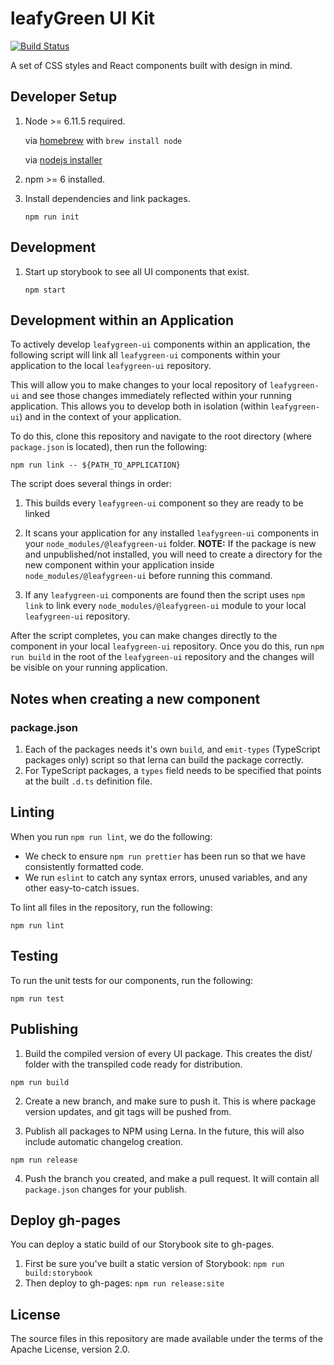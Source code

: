 # leafyGreen UI Kit

[![Build Status](https://img.shields.io/circleci/project/github/mongodb/leafygreen-ui/master.svg)](https://circleci.com/gh/mongodb/leafygreen-ui)

A set of CSS styles and React components built with design in mind.

## Developer Setup

1. Node >= 6.11.5 required.

   via [homebrew](https://brew.sh/) with `brew install node`

   via [nodejs installer](https://nodejs.org/en/)

2. npm >= 6 installed.

3. Install dependencies and link packages.

   `npm run init`

## Development

1. Start up storybook to see all UI components that exist.

   `npm start`

## Development within an Application

To actively develop `leafygreen-ui` components within an application, the following script will link all `leafygreen-ui` components within your application to the local `leafygreen-ui` repository.

This will allow you to make changes to your local repository of `leafygreen-ui` and see those changes immediately reflected within your running application. This allows you to develop both in isolation (within `leafygreen-ui`) and in the context of your application.

To do this, clone this repository and navigate to the root directory (where `package.json` is located), then run the following:

```
npm run link -- ${PATH_TO_APPLICATION}
```

The script does several things in order:

1. This builds every `leafygreen-ui` component so they are ready to be linked

2. It scans your application for any installed `leafygreen-ui` components in your `node_modules/@leafygreen-ui` folder.
   **NOTE:** If the package is new and unpublished/not installed, you will need to create a directory for the new component within your application inside `node_modules/@leafygreen-ui` before running this command.

3. If any `leafygreen-ui` components are found then the script uses `npm link` to link every `node_modules/@leafygreen-ui` module to your local `leafygreen-ui` repository.

After the script completes, you can make changes directly to the component in your local `leafygreen-ui` repository. Once you do this, run `npm run build` in the root of the `leafygreen-ui` repository and the changes will be visible on your running application.

## Notes when creating a new component

### package.json

1. Each of the packages needs it's own `build`, and `emit-types` (TypeScript packages only) script so that lerna can build the package correctly.
2. For TypeScript packages, a `types` field needs to be specified that points at the built `.d.ts` definition file.

## Linting

When you run `npm run lint`, we do the following:

- We check to ensure `npm run prettier` has been run so that we have consistently formatted code.
- We run `eslint` to catch any syntax errors, unused variables, and any other easy-to-catch issues.

To lint all files in the repository, run the following:

```
npm run lint
```

## Testing

To run the unit tests for our components, run the following:

```
npm run test
```

## Publishing

1.  Build the compiled version of every UI package. This creates the dist/ folder with the transpiled code ready for distribution.

```
npm run build
```

2. Create a new branch, and make sure to push it. This is where package version updates, and git tags will be pushed from.

3. Publish all packages to NPM using Lerna. In the future, this will also include automatic changelog creation.

```
npm run release
```

4. Push the branch you created, and make a pull request. It will contain all `package.json` changes for your publish.

## Deploy gh-pages

You can deploy a static build of our Storybook site to gh-pages.

1. First be sure you've built a static version of Storybook: `npm run build:storybook`
2. Then deploy to gh-pages: `npm run release:site`

## License

The source files in this repository are made available under the terms of the Apache License, version 2.0.
